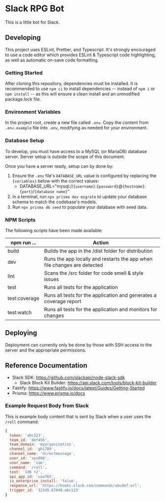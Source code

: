 # Slack RPG Bot

This is a little bot for Slack.

## Developing

This project uses ESLint, Prettier, and Typescript. It's strongly encouraged to use a code editor which provides ESLint & Typescript code highlighting, as well as automatic on-save code formatting.

### Getting Started

After cloning this repository, dependencies must be installed. It is recommended to use `npm ci` to install dependencies -- instead of `npm i` or `npm install` -- as this will ensure a clean install and an unmodified package.lock file.

### Environment Variables

In the project root, create a new file called `.env`. Copy the content from `.env.example` file into `.env`, modifying as needed for your environment.

### Database Setup

To develop, you must have access to a MySQL (or MariaDB) database server. Server setup is outside the scope of this document.

Once you have a server ready, setup can by done by:

1. Ensure the `.env` file's `DATABASE_URL` value is configured by replacing the `{variables}` below with the correct values:
   - DATABASE_URL="mysql://`{username}`:`{password}`@`{hostname}`:`{port}`/`{database name}`"
2. In a terminal, run `npx prisma dev migrate` to update your database schema to match the codebase's models.
3. Run `npx prisma db seed` to populate your database with seed data.

### NPM Scripts

The following scripts have been made available:

| npm run ...   | Action                                                                   |
| ------------- | ------------------------------------------------------------------------ |
| build         | Builds the app in the /dist folder for distribution                      |
| dev           | Runs the app locally and restarts the app when file changes are detected |
| lint          | Scans the /src folder for code smell & style issues                      |
| test          | Runs all tests for the application                                       |
| test:coverage | Runs all tests for the application and generates a coverage report       |
| test:watch    | Runs all tests for the application and monitors for changes              |

## Deploying

Deployment can currently only be done by those with SSH access to the server and the appropriate permissions.

## Reference Documentation

- Slack SDK: <https://github.com/slackapi/node-slack-sdk>
  - Slack Block Kit Builder: <https://api.slack.com/tools/block-kit-builder>
- Fastify: <https://www.fastify.io/docs/latest/Guides/Getting-Started>
- Prisma: <https://www.prisma.io/docs>

### Example Request Body from Slack

This is example body content that is sent by Slack when a user uses the `/roll` command:

```javascript
{
  token: 'abc123',
  team_id: 'def456',
  team_domain: 'myorganization',
  channel_id: 'ghi789',
  channel_name: 'directmessage',
  user_id: 'xyz098',
  user_name: 'sam',
  command: '/roll',
  text: '1d6 +2',
  api_app_id: 'uvw765',
  is_enterprise_install: 'false',
  response_url: 'https://hooks.slack.com/commands/abcdef-url',
  trigger_id: '12345.67890.abc123'
}
```
